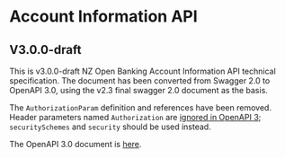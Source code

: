 # Account Information API

## V3.0.0-draft

This is v3.0.0-draft NZ Open Banking Account Information API technical specification. The document has been converted from Swagger 2.0 to OpenAPI 3.0, using the v2.3 final swagger 2.0 document as the basis.

The `AuthorizationParam` definition and references have been removed.  Header parameters named `Authorization` are [ignored in OpenAPI 3](https://github.com/OAI/OpenAPI-Specification/blob/main/versions/3.0.3.md#user-content-parametername); `securitySchemes` and `security` should be used instead.

The OpenAPI 3.0 document is [here](account-info-nz-openapi.yaml).
